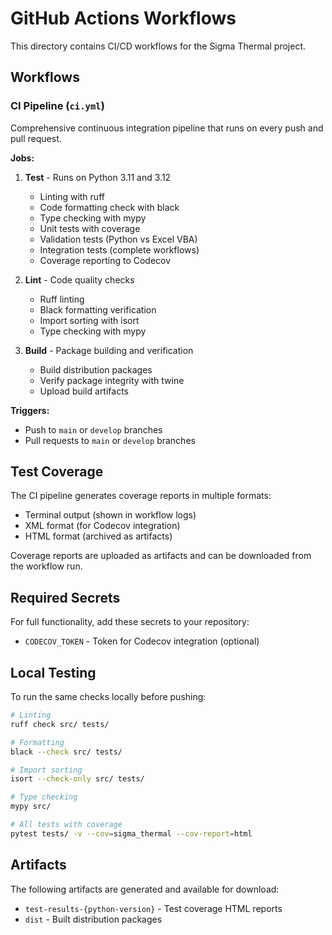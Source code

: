 # GitHub Actions Workflows

This directory contains CI/CD workflows for the Sigma Thermal project.

## Workflows

### CI Pipeline (`ci.yml`)

Comprehensive continuous integration pipeline that runs on every push and pull request.

**Jobs:**

1. **Test** - Runs on Python 3.11 and 3.12
   - Linting with ruff
   - Code formatting check with black
   - Type checking with mypy
   - Unit tests with coverage
   - Validation tests (Python vs Excel VBA)
   - Integration tests (complete workflows)
   - Coverage reporting to Codecov

2. **Lint** - Code quality checks
   - Ruff linting
   - Black formatting verification
   - Import sorting with isort
   - Type checking with mypy

3. **Build** - Package building and verification
   - Build distribution packages
   - Verify package integrity with twine
   - Upload build artifacts

**Triggers:**
- Push to `main` or `develop` branches
- Pull requests to `main` or `develop` branches

## Test Coverage

The CI pipeline generates coverage reports in multiple formats:
- Terminal output (shown in workflow logs)
- XML format (for Codecov integration)
- HTML format (archived as artifacts)

Coverage reports are uploaded as artifacts and can be downloaded from the workflow run.

## Required Secrets

For full functionality, add these secrets to your repository:
- `CODECOV_TOKEN` - Token for Codecov integration (optional)

## Local Testing

To run the same checks locally before pushing:

```bash
# Linting
ruff check src/ tests/

# Formatting
black --check src/ tests/

# Import sorting
isort --check-only src/ tests/

# Type checking
mypy src/

# All tests with coverage
pytest tests/ -v --cov=sigma_thermal --cov-report=html
```

## Artifacts

The following artifacts are generated and available for download:
- `test-results-{python-version}` - Test coverage HTML reports
- `dist` - Built distribution packages
